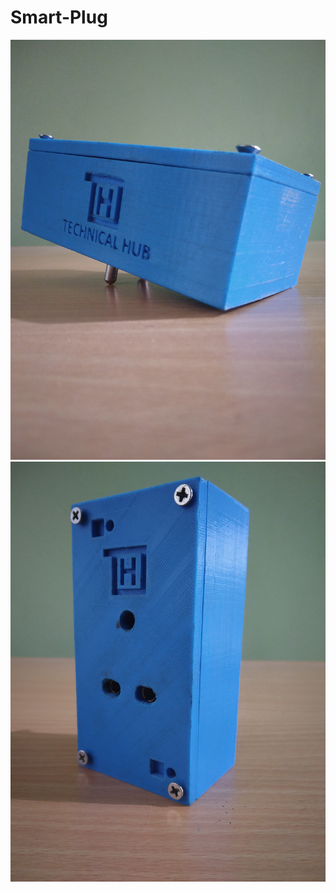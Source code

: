 # Smart-Plug
![Smart Plug Img 1](https://github.com/KusumaKalyan/Smart-Plug/blob/main/images/IMG%20(3).jpg)
![Smart Plug Img 1](https://github.com/KusumaKalyan/Smart-Plug/blob/main/images/IMG%20(7).jpg)

